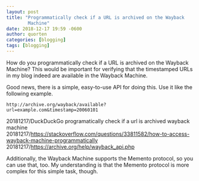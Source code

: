 ```yaml
---
layout: post
title: "Programmatically check if a URL is archived on the Wayback
        Machine"
date: 2018-12-17 19:59 -0600
author: quorten
categories: [blogging]
tags: [blogging]
---
```


How do you programmatically check if a URL is archived on the Wayback
Machine?  This would be important for verifying that the timestamped
URLs in my blog indeed are available in the Wayback Machine.

Good news, there is a simple, easy-to-use API for doing this.  Use it
like the following example.

    http://archive.org/wayback/available?url=example.com&timestamp=20060101

20181217/DuckDuckGo programatically check if a url is archived wayback
machine  
20181217/https://stackoverflow.com/questions/33811582/how-to-access-wayback-machine-programmatically  
20181217/https://archive.org/help/wayback_api.php

Additionally, the Wayback Machine supports the Memento protocol, so
you can use that, too.  My understanding is that the Memento protocol
is more complex for this simple task, though.
